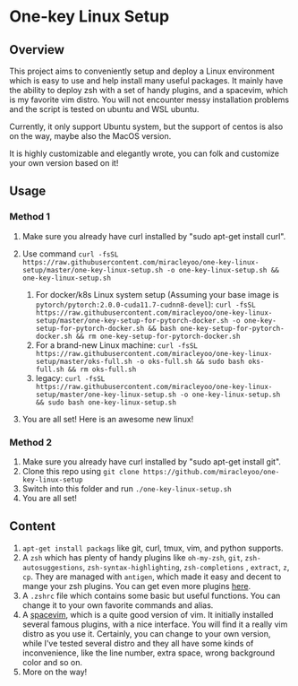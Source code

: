 # One-key Linux Setup

## Overview

This project aims to conveniently setup and deploy a Linux environment which is easy to use and help install many useful packages. It mainly have the ability to deploy zsh with a set of handy plugins, and a spacevim, which is my favorite vim distro. You will not encounter messy installation problems and the script is tested on ubuntu and WSL ubuntu. 

Currently, it only support Ubuntu system, but the support of centos is also on the way, maybe also the MacOS version.

It is highly customizable and elegantly wrote, you can folk and customize your own version based on it!

## Usage

### Method  1

1. Make sure you already have curl installed by "sudo apt-get install curl".

2. Use command `curl -fsSL https://raw.githubusercontent.com/miracleyoo/one-key-linux-setup/master/one-key-linux-setup.sh -o one-key-linux-setup.sh && one-key-linux-setup.sh`
   1. For docker/k8s Linux system setup (Assuming your base image is `pytorch/pytorch:2.0.0-cuda11.7-cudnn8-devel`):
      `curl -fsSL https://raw.githubusercontent.com/miracleyoo/one-key-linux-setup/master/one-key-setup-for-pytorch-docker.sh -o one-key-setup-for-pytorch-docker.sh && bash one-key-setup-for-pytorch-docker.sh && rm one-key-setup-for-pytorch-docker.sh`
   2. For a brand-new Linux machine: `curl -fsSL https://raw.githubusercontent.com/miracleyoo/one-key-linux-setup/master/oks-full.sh -o oks-full.sh && sudo bash oks-full.sh && rm oks-full.sh`
   3. legacy: `curl -fsSL https://raw.githubusercontent.com/miracleyoo/one-key-linux-setup/master/one-key-linux-setup.sh -o one-key-linux-setup.sh && sudo bash one-key-linux-setup.sh`

4. You are all set! Here is an awesome new linux!


### Method 2

1. Make sure you already have curl installed by "sudo apt-get install git".
2. Clone this repo using `git clone https://github.com/miracleyoo/one-key-linux-setup`
3. Switch into this folder and run `./one-key-linux-setup.sh`
4. You are all set! 

## Content

1. `apt-get install packags` like git, curl, tmux, vim, and python supports.
2. A `zsh` which has plenty of handy plugins like `oh-my-zsh`, `git`, `zsh-autosuggestions`, `zsh-syntax-highlighting`, `zsh-completions` , `extract`, `z`, `cp`. They are managed with `antigen`, which made it easy and decent to mange your zsh plugins. You can get even more plugins [here](https://github.com/robbyrussell/oh-my-zsh/wiki/Plugins-Overview).
3. A `.zshrc` file which contains some basic but useful functions. You can change it to your own favorite commands and alias.
4. A [spacevim](https://github.com/SpaceVim/SpaceVim), which is a quite good version of vim. It initially installed several famous plugins, with a nice interface. You will find it a really vim distro as you use it. Certainly, you can change to your own version, while I've tested several distro and they all have some kinds of inconvenience, like the line number, extra space, wrong background color and so on.
5.   More on the way!

